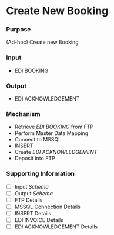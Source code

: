 # Create New Booking

### Purpose
(Ad-hoc) Create new Booking

### Input
* EDI BOOKING

### Output
* EDI ACKNOWLEDGEMENT

### Mechanism
* Retrieve _EDI BOOKING_ from FTP
* Perform Master Data Mapping
* Connect to MSSQL
* INSERT
* Create _EDI ACKNOWLEDGEMENT_
* Deposit into FTP

### Supporting Information
- [ ] Input _Schema_
- [ ] Output _Schema_
- [ ] FTP Details
- [ ] MSSQL Connection Details
- [ ] INSERT Details
- [ ] EDI INVOICE Details
- [ ] EDI ACKNOWLEDGEMENT Details
